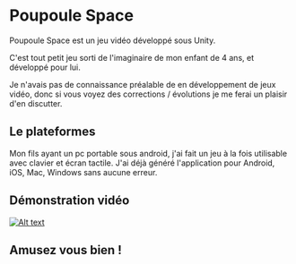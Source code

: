 # Poupoule Space
Poupoule Space est un jeu vidéo développé sous Unity.

C'est tout petit jeu sorti de l'imaginaire de mon enfant de 4 ans, et développé pour lui.

Je n'avais pas de connaissance préalable de en développement de jeux vidéo, donc si vous voyez des corrections / évolutions je me ferai un plaisir d'en discutter.

## Le plateformes
Mon fils ayant un pc portable sous android, j'ai fait un jeu à la fois utilisable avec clavier et écran tactile.
J'ai déjà généré l'application pour Android, iOS, Mac, Windows sans aucune erreur.

## Démonstration vidéo 
[![Alt text](https://i9.ytimg.com/vi/cgGnw8Jba9Q/mq2.jpg?sqp=CO3TsfQF&rs=AOn4CLDeJoWstUtJETeHJ8Pzq81pJOkLzQ)](https://youtu.be/cgGnw8Jba9Q)

## Amusez vous bien !
